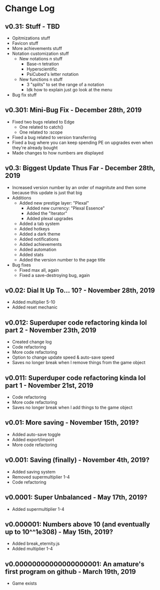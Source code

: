 # Change Log
## v0.31: Stuff - TBD
* Opitmizations stuff
* Favicon stuff
* More achievements stuff
* Notation customization stuff
  * New notations n stuff
    * Base-n tetration
    * Hyperscientific
    * PsiCubed's letter notation
  * New functions n stuff
    * 3 "splits" to set the range of a notation
    * Idk how to explain just go look at the menu
* Bug fix stuff
## v0.301: Mini-Bug Fix - December 28th, 2019
* Fixed two bugs related to Edge
  * One related to catch()
  * One related to :scope
* Fixed a bug related to version transferring
* Fixed a bug where you can keep spending PE on upgrades even when they're already bought
* Made changes to how numbers are displayed
## v0.3: Biggest Update Thus Far - December 28th, 2019
* Increased version number by an order of magnitute and then some because this update is just that big
* Additions
  * Added new prestige layer: "Plexal"
    * Added new currency: "Plexal Essence"
    * Added the "Iterator"
    * Added plexal upgrades
  * Added a tab system
  * Added hotkeys
  * Added a dark theme
  * Added notifications
  * Added achievements
  * Added automation
  * Added stats
  * Added the version number to the page title
* Bug fixes
  * Fixed max all, again
  * Fixed a save-destroying bug, again
## v0.02: Dial It Up To... 10? - November 28th, 2019
* Added multiplier 5-10
* Added reset mechanic
## v0.012: Superduper code refactoring kinda lol part 2 - November 23th, 2019
* Created change log
* Code refactoring
* More code refactoring
* Option to change update speed & auto-save speed
* Saves no longer break when I remove things from the game object
## v0.011: Superduper code refactoring kinda lol part 1 - November 21st, 2019
* Code refactoring
* More code refactoring
* Saves no longer break when I add things to the game object
## v0.01: More saving - November 15th, 2019?
* Added auto-save toggle
* Added export/import
* More code refactoring
## v0.001: Saving (finally) - November 4th, 2019?
* Added saving system
* Removed supermultiplier 1-4
* Code refactoring
## v0.0001: Super Unbalanced - May 17th, 2019?
* Added supermultiplier 1-4
## v0.000001: Numbers above 10 (and eventually up to 10^^1e308) - May 15th, 2019?
* Added break_eternity.js
* Added multiplier 1-4
## v0.00000000000000000001: An amature's first program on github - March 19th, 2019
* Game exists

